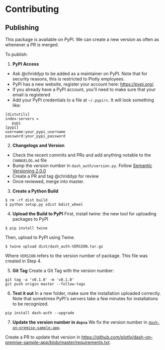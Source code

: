 # Contributing

## Publishing

This package is available on PyPI. We can create a new version as often as whenever a PR is merged.

To publish:
1. **PyPI Access**
- Ask @chriddyp to be added as a maintainer on PyPI.
Note that for security reasons, this is restricted to Plotly employees.
- PyPI has a new website, register your account here: https://pypi.org/.
- If you already have a PyPI account, you'll need to make sure that your email is registered
- Add your PyPI credentials to a file at `~/.pypirc`.
It will look something like:
```
[distutils]
index-servers =
   pypi
[pypi]
username:your_pypi_username
password:your_pypi_password
```

2. **Changelogs and Version**
- Check the recent commits and PRs and add anything notable to the `CHANGELOG.md` file
- Bump the version number in `dash_auth/version.py`. Follow [Semantic Versioning 2.0.0](https://semver.org/)
- Create a PR and tag @chriddyp for review
- Once reviewed, merge into master.

3. **Create a Python Build**
```
$ rm -rf dist build
$ python setup.py sdist bdist_wheel
```

4. **Upload the Build to PyPI**
First, install twine: the new tool for uploading packages to PyPI
```
$ pip install twine
```

Then, upload to PyPI using Twine.
```
$ twine upload dist/dash_auth-VERSION.tar.gz
```
Where `VERSION` refers to the version number of package. This file was created in Step 4.

5. **Git Tag**
Create a Git Tag with the version number:
```
git tag -a 'v0.1.0' -m 'v0.1.0'
git push origin master --follow-tags
```

6. **Test it out**
In a new folder, make sure the installation uploaded correctly.
Note that sometimes PyPI's servers take a few minutes for installations to be recognized.
```
pip install dash-auth --upgrade
```

7. **Update the version number in `dopsa`**
We fix the version number in [`dash-on-premise-sample-app`](https://github.com/plotly/dash-on-premise-sample-app/).

Create a PR to update that version in https://github.com/plotly/dash-on-premise-sample-app/blob/master/requirements.txt.
